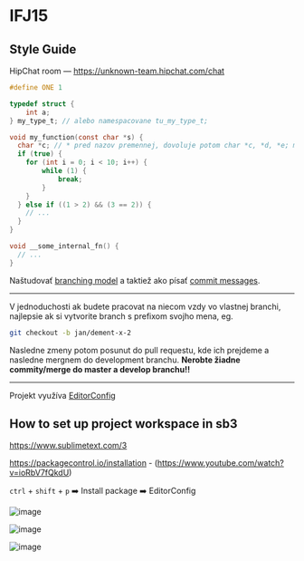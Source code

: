 # IFJ15

## Style Guide

HipChat room — https://unknown-team.hipchat.com/chat

```C
#define ONE 1

typedef struct {
    int a;
} my_type_t; // alebo namespacovane tu_my_type_t;

void my_function(const char *s) {
  char *c; // * pred nazov premennej, dovoluje potom char *c, *d, *e; miesto char* c, *d, *e;
  if (true) {
    for (int i = 0; i < 10; i++) {
        while (1) {
            break;
        }
    }
  } else if ((1 > 2) && (3 == 2)) {
    // ...
  }
}

void __some_internal_fn() {
  // ...
}
```

Naštudovať [branching model](http://nvie.com/posts/a-successful-git-branching-model/) a taktiež ako písať [commit messages](http://chris.beams.io/posts/git-commit/).

----

V jednoduchosti ak budete pracovat na niecom vzdy vo vlastnej branchi, najlepsie ak si vytvorite branch s prefixom svojho mena, eg.
```sh
git checkout -b jan/dement-x-2
```
Nasledne zmeny potom posunut do pull requestu, kde ich prejdeme a nasledne mergnem do development branchu.
**Nerobte žiadne commity/merge do master a develop branchu!!**

----

Projekt využíva [EditorConfig](http://editorconfig.org/#download)

## How to set up project workspace in sb3

https://www.sublimetext.com/3

https://packagecontrol.io/installation - (https://www.youtube.com/watch?v=ioRbV7fQkdU)

`ctrl` + `shift` + `p` :arrow_right: Install package :arrow_right: EditorConfig

![image](https://cloud.githubusercontent.com/assets/1218946/10567440/6bdf3202-7605-11e5-8ab5-500c0ba8daf9.png)

![image](https://cloud.githubusercontent.com/assets/1218946/10567471/31ffee72-7606-11e5-8748-5cb57d9825fb.png)

![image](https://cloud.githubusercontent.com/assets/1218946/10567482/6e2b24f2-7606-11e5-8d82-f86f9250334a.png)
